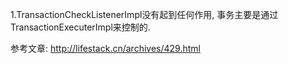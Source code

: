 1.TransactionCheckListenerImpl没有起到任何作用, 事务主要是通过TransactionExecuterImpl来控制的.

参考文章:
http://lifestack.cn/archives/429.html